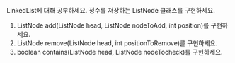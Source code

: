 LinkedList에 대해 공부하세요.
정수를 저장하는 ListNode 클래스를 구현하세요.
1. ListNode add(ListNode head, ListNode nodeToAdd, int position)를 구현하세요.
2. ListNode remove(ListNode head, int positionToRemove)를 구현하세요.
3. boolean contains(ListNode head, ListNode nodeTocheck)를 구현하세요.